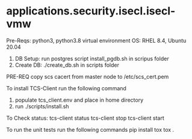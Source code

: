 # applications.security.isecl.isecl-vmw

Pre-Reqs:
python3, python3.8 virtual environment
OS: RHEL 8.4, Ubuntu 20.04

1) DB Setup:
run postgres script install_pgdb.sh in scripus folder
2) Create DB: ./create_db.sh <db name> <db user> <db password> in scripts folder

PRE-REQ
copy scs cacert from master node to /etc/scs_cert.pem

To install TCS-Client run the following command
1) populate tcs_client.env and place in home directory
2) run ./scripts/install.sh

To Check status:
	tcs-client status
	tcs-client stop
	tcs-client start

To run the unit tests run the following commands
pip install tox
tox .
